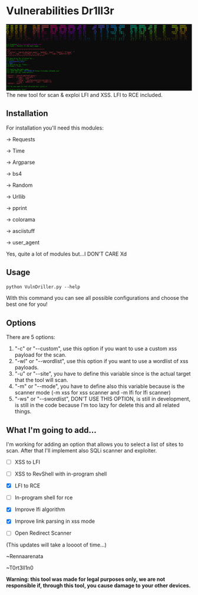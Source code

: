 # Vulnerabilities Dr1ll3r
![Banner](samplee.png)
The new tool for scan & exploi LFI and XSS.
LFI to RCE included.

## Installation
For installation you'll need this modules:

-> Requests

-> Time

-> Argparse

-> bs4

-> Random

-> Urllib

-> pprint

-> colorama

-> asciistuff

-> user_agent

Yes, quite a lot of modules but...I DON'T CARE Xd

## Usage
` python VulnDriller.py --help `

With this command you can see all possible configurations and choose the best one for you!

## Options
There are 5 options:
1. "-c" or "--custom", use this option if you want to use a custom xss payload for the scan.
2. "-wl" or "--wordlist", use this option if you want to use a wordlist of xss payloads.
3. "-u" or "--site", you have to define this variable since is the actual target that the tool will scan.
4. "-m" or "--mode", you have to define also this variable because is the scanner mode (-m xss for xss scanner and -m lfi for lfi scanner)
5. "-ws" or "--swordlist", DON'T USE THIS OPTION, is still in development, is still in the code because I'm too lazy for delete this and all related things.


## What I'm going to add...
I'm working for adding an option that allows you to select a list of sites to scan.
After that I'll implement also SQLi scanner and exploiter.

- [ ] XSS to LFI

- [ ] XSS to RevShell with in-program shell

- [x] LFI to RCE

- [ ] In-program shell for rce

- [x] Improve lfi algorithm

- [x] Improve link parsing in xss mode

- [ ] Open Redirect Scanner

(This updates will take a loooot of time...)

~Rennaarenata

~T0rt3ll1n0



**Warning: this tool was made for legal purposes only, we are not responsible if, through this tool, you cause damage to your other devices.**
